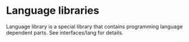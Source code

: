 Language libraries
===================

Language library is a special library that contains programming language
dependent parts. See interfaces/lang for details.
